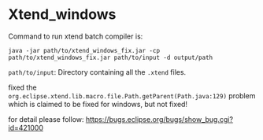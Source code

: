 # Xtend_windows

Command to run xtend batch compiler is:

``java -jar path/to/xtend_windows_fix.jar -cp path/to/xtend_windows_fix.jar path/to/input -d output/path``

``path/to/input``: Directory containing all the ``.xtend`` files.

fixed the ``org.eclipse.xtend.lib.macro.file.Path.getParent(Path.java:129)`` problem which is claimed to be fixed for windows,
but not fixed!

for detail please follow: https://bugs.eclipse.org/bugs/show_bug.cgi?id=421000
